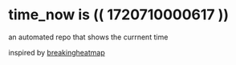 # time_now is (( 1720710000617 ))

an automated repo that shows the currnent time

inspired by [breakingheatmap](https://github.com/breakingheatmap/breakingheatmap)